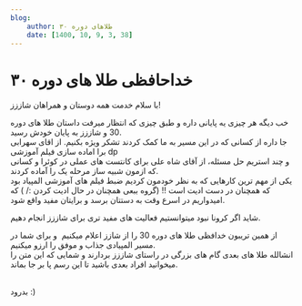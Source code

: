 ```yaml
---
blog:
    author: طلاهای دوره ۳۰
    date: [1400, 10, 9, 3, 38]
---
```

# خداحافظی طلا های دوره ۳۰

<div class="cnt">
<p>با سلام خدمت همه دوستان و همراهان شاززز!</p>
<p>خب دیگه هر چیزی یه پایانی داره و طبق چیزی که انتظار میرفت داستان طلا های دوره 30 و شاززز به پایان خودش رسید. <br/>جا داره از کسانی که در این مسیر به ما کمک کردند تشکر ویژه بکنیم. از اقای سهرابی برا اماده سازی فیلم آموزشی dp<br/>و چند استریم حل مسئله، از آقای شاه علی برای کانتست های عملی در کوئرا و کسانی که ازمون شبیه ساز مرحله یک را آماده کردند.<br/>یکی از مهم ترین کارهایی که به نظر خودمون کردیم ضبط فیلم های آموزشی المپیاد بود که همچنان در دست ادیت است !! (گروه ببعی همچنان در حال ادیت کردن :/ ) که امیدواریم در اسرع وقت به دستتان برسد و برایتان مفید واقع شود.</p>
<p>شاید اگر کرونا نبود میتوانستیم فعالیت های مفید تری برای شاززز انجام دهیم.</p>
<p>از همین تریبون خدافظی طلا های دوره 30 را از شازز اعلام میکنیم  و برای شما در مسیر المپیادی جذاب و موفق را ارزو میکنیم.<br/>انشالله طلا های بعدی گام های بزرگی در راستای شاززز بردارند و شمایی که این متن را میخوانید افراد بعدی باشید تا این رسم پا بر جا بماند.</p>
<p><br/>بدرود :)</p>
</div>
